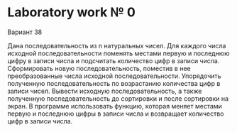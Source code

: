 # Laboratory work № 0

 Вариант 38
	

  Дана последовательность из n натуральных чисел.
  Для каждого числа исходной последовательности поменять местами первую и последнюю цифру в записи числа и подсчитать количество цифр в записи числа.
  Сформировать новую последовательность, поместив в нее преобразованные числа исходной последовательности. Упорядочить полученную последовательность по возрастанию количества цифр в записи чисел. Вывести исходную последовательность, а также полученную последовательность до сортировки и после сортировки на экран.
  В программе использовать функцию, которая меняет местами первую и последнюю цифры в записи числа и возвращает количество цифр в записи числа.
